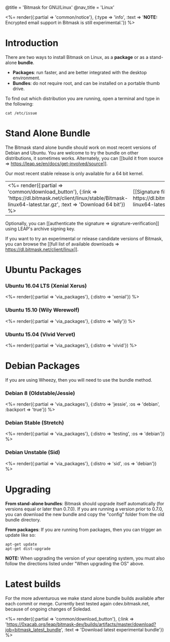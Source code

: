 @title = 'Bitmask for GNU/Linux'
@nav_title = 'Linux'

<%= render({:partial => 'common/notice'}, {:type => 'info', :text => '<b>NOTE:</b> Encrypted email support in Bitmask is still experimental.'}) %>

# Introduction

There are two ways to install Bitmask on Linux, as a **package** or as a stand-alone **bundle**.

* **Packages**: run faster, and are better integrated with the desktop environment.
* **Bundles**: do not require root, and can be installed on a portable thumb drive.

To find out which distribution you are running, open a terminal and type in the following:

    cat /etc/issue

# Stand Alone Bundle

The Bitmask stand alone bundle should work on most recent versions of Debian and Ubuntu. You are welcome to try the bundle on other distributions, it sometimes works. Alternately, you can [[build it from source => https://leap.se/en/docs/get-involved/source]].

Our most recent stable release is only available for a 64 bit kernel. 

<table class="table">
<tr><td>
  <%= render({:partial => 'common/download_button'}, {:link => 'https://dl.bitmask.net/client/linux/stable/Bitmask-linux64-latest.tar.gz', :text => 'Download 64 bit'}) %>
</td><td>
  [[Signature file => https://dl.bitmask.net/client/linux/stable/Bitmask-linux64-latest.tar.gz.asc]]
</td></tr>
</table>

Optionally, you can [[authenticate the signature => signature-verification]] using LEAP's archive signing key.

If you want to try an experimental or release candidate versions of Bitmask, you can browse the [[full list of available downloads => https://dl.bitmask.net/client/linux]].

# Ubuntu Packages

### Ubuntu 16.04 LTS (Xenial Xerus)

<%= render({:partial => 'via_packages'}, {:distro => 'xenial'}) %>

### Ubuntu 15.10 (Wily Werewolf)

<%= render({:partial => 'via_packages'}, {:distro => 'wily'}) %>

### Ubuntu 15.04 (Vivid Vervet)

<%= render({:partial => 'via_packages'}, {:distro => 'vivid'}) %>

# Debian Packages

If you are using Wheezy, then you will need to use the bundle method.

### Debian 8 (Oldstable/Jessie)

<%= render({:partial => 'via_packages'}, {:distro => 'jessie', :os => 'debian', :backport => 'true'}) %>

### Debian Stable (Stretch)

<%= render({:partial => 'via_packages'}, {:distro => 'testing', :os => 'debian'}) %>

### Debian Unstable (Sid)

<%= render({:partial => 'via_packages'}, {:distro => 'sid', :os => 'debian'}) %>

# Upgrading

**From stand-alone bundles**: Bitmask should upgrade itself automatically (for versions equal or later than 0.7.0). If you are running a version prior to 0.7.0, you can download the new bundle and copy the "config" folder from the old bundle directory.

**From packages**: If you are running from packages, then you can trigger an update like so:

    apt-get update
    apt-get dist-upgrade

**NOTE:** When upgrading the version of your operating system, you must also follow the directions listed under "When upgrading the OS" above.

# Latest builds
For the more adventurous we make stand alone bundle builds available after each commit or merge. Currently best tested again cdev.bitmask.net, because of ongoing changes of Soledad. 

  <%= render({:partial => 'common/download_button'}, {:link => 'https://0xacab.org/leap/bitmask-dev/builds/artifacts/master/download?job=bitmask_latest_bundle', :text => 'Download latest experimental bundle'}) %>
